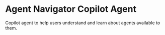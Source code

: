 # Agent Navigator Copilot Agent
Copilot agent to help users understand and learn about agents available to them.
